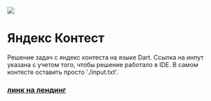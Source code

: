 ![](https://github.com/brntsv/screenshots_and_gifs/raw/main/yandex_contest_dart/header.png) 

# Яндекс Контест

 Решение задач с яндекс контеста на языке Dart. Ссылка на 
 инпут указана с учетом того, чтобы решение работало в IDE. В
 самом контесте оставить просто './input.txt'.
 
 ### [линк на лендинг](https://yandex.ru/yaintern/algorithm-training_1)
